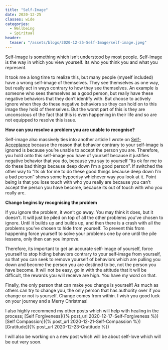 ```yaml
---
title: "Self-Image"
date: 2020-12-25
classes: wide
categories:
  - Wellbeing
  - Spiritual
header:
  teaser: "/assets/blogs/2020-12-25-Self-Image/self-image.jpeg"
---
```


Self-Image is something which isn’t understood by most people. Self-Image is the way in which you view yourself. Its who you think you and what you represent. 

It took me a long time to realize this, but many people (myself included) have a wrong self-image of themselves. They see themselves as one way, but really act in ways contrary to how they see themselves. An example is someone who sees themselves as a good person, but really have these negative behaviors that they don’t identify with. But choose to actively ignore when they do these negative behaviors so they can hold on to this image they hold of themselves. But the worst part of this is they are unconscious of the fact that this is even happening in their life and so are not equipped to resolve this issue. 

**How can you resolve a problem you are unable to recognise?**

Self-image also massively ties into another article I wrote on [Self-Acceptance]( https://lovehumanity.gitlab.io/wellbeing/spiritual/Self-Accetance/) because the reason that behavior contrary to your self-image is ignored is because you’re unable to accept the person you are. Therefore, you hold onto this self-image you have of yourself because it justifies negative behavior that you do, because you say to yourself “Its ok for me to do these bad things because deep down I’m a good person”. If switched the other way to “Its ok for me to do these good things because deep down I’m a bad person” shows some hypocrisy whichever way you look at it. Point being is that you lose touch with who you really are because you can’t accept the person you have become, because its out of touch with who you really are. 

**Change begins by recognising the problem** 

If you ignore the problem, it won’t go away. You may think it does, but it doesn’t. It will just be piled on top of all the other problems you’ve chosen to ignore. Until it builds up and builds up, and then there is a crash with all the problems you’ve chosen to hide from yourself. To prevent this from happening force yourself to solve your problems one by one until the pile lessens, only then can you improve.

Therefore, its important to get an accurate self-image of yourself, force yourself to stop hiding behaviors contrary to your self-image from yourself, so that you can seek to remove yourself of behaviors which are pulling you down and become the person you are destined to be, not the person you have become. It will not be easy, go in with the attitude that it will be difficult, the rewards you will receive are high. You have my word on that. 

Finally, the only person that can make you change is yourself! As much as others can try to change you, the only person that has authority over if you change or not is yourself. Change comes from within. I wish you good luck on your journey and a Merry Christmas!

I also highly recommend my other posts which will help with healing in the process;
[Self Forgiveness]({% post_url 2020-12-17-Self-Forgiveness %})
[Self Compassion]({% post_url 2020-12-21-Self-Compassion %})
[Gratitude]({% post_url 2020-12-23-Gratitude %}) 

I will also be working on a new post which will be about self-love which will be out very soon. 
